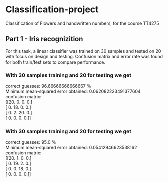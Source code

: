 # Classification-project
Classification of Flowers and handwritten numbers, for the course TT4275


## Part 1 - Iris recognizition
For this task, a linear classifier was trained on 30 samples and tested on 20 with focus on design and testing.
Confusion matrix and error rate was found for both train/test sets to compare performance.

### With 30 samples training and 20 for testing we get
correct guesses:  96.66666666666667 %  
Minimum mean-squared error obtained:  0.062082223491377604  
confusion matrix:  
 [[20.  0.  0.  0.]  
 [ 0. 18.  0.  0.]  
 [ 0.  2. 20.  0.]  
 [ 0.  0.  0.  0.]]  

### With 30 samples training and 20 for testing we get
correct guesses:  95.0 %  
Minimum mean-squared error obtained:  0.05412946623538162  
confusion matrix:  
 [[20.  1.  0.  0.]  
 [ 0. 19.  2.  0.]  
 [ 0.  0. 18.  0.]  
 [ 0.  0.  0.  0.]]  